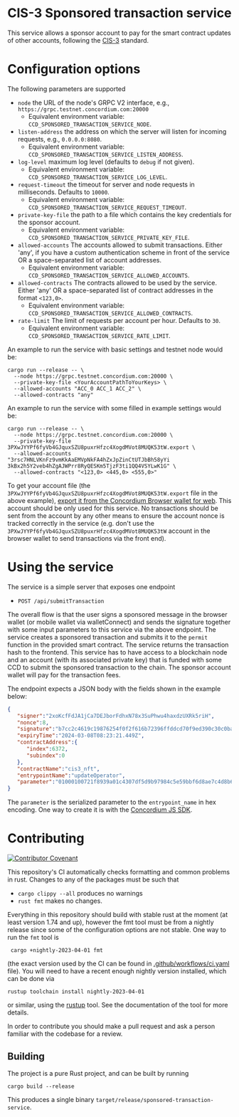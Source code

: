 # CIS-3 Sponsored transaction service

This service allows a sponsor account to pay for the smart contract updates of other accounts, following the [CIS-3](https://proposals.concordium.software/CIS/cis-3.html) standard.

# Configuration options

The following parameters are supported

- `node` the URL of the node's GRPC V2 interface, e.g., `https://grpc.testnet.concordium.com:20000`
  - Equivalent environment variable: `CCD_SPONSORED_TRANSACTION_SERVICE_NODE`.
- `listen-address` the address on which the server will listen for incoming requests, e.g., `0.0.0.0:8080`.
  - Equivalent environment variable: `CCD_SPONSORED_TRANSACTION_SERVICE_LISTEN_ADDRESS`.
- `log-level` maximum log level (defaults to `debug` if not given).
  - Equivalent environment variable: `CCD_SPONSORED_TRANSACTION_SERVICE_LOG_LEVEL`.
- `request-timeout` the timeout for server and node requests in milliseconds. Defaults to `10000`.
  - Equivalent environment variable: `CCD_SPONSORED_TRANSACTION_SERVICE_REQUEST_TIMEOUT`.
- `private-key-file` the path to a file which contains the key credentials for the sponsor account.
  - Equivalent environment variable: `CCD_SPONSORED_TRANSACTION_SERVICE_PRIVATE_KEY_FILE`.
- `allowed-accounts` The accounts allowed to submit transactions. Either 'any', if you have a custom authentication scheme in front of the service OR a space-separated list of account addresses.
  - Equivalent environment variable: `CCD_SPONSORED_TRANSACTION_SERVICE_ALLOWED_ACCOUNTS`.
- `allowed-contracts` The contracts allowed to be used by the service. Either 'any' OR a space-separated list of contract addresses in the format `<123,0>`.
  - Equivalent environment variable: `CCD_SPONSORED_TRANSACTION_SERVICE_ALLOWED_CONTRACTS`.
- `rate-limit` The limit of requests per account per hour. Defaults to `30`.
  - Equivalent environment variable: `CCD_SPONSORED_TRANSACTION_SERVICE_RATE_LIMIT`.

An example to run the service with basic settings and testnet node would be:

```shell
cargo run --release -- \
  --node https://grpc.testnet.concordium.com:20000 \
  --private-key-file <YourAccountPathToYourKeys> \
  --allowed-accounts "ACC_0 ACC_1 ACC_2" \
  --allowed-contracts "any"

```

An example to run the service with some filled in example settings would be:

```shell
cargo run --release -- \
  --node https://grpc.testnet.concordium.com:20000 \
  --private-key-file 3PXwJYYPf6fyVb4GJquxSZU8puxrHfzc4XogdMVot8MUQK53tW.export \
  --allowed-accounts "3rsc7HNLVKnFz9vmKkAaEMVpNkFA4hZxJpZinCtUTJbBh58yYi 3kBx2h5Y2veb4hZgAJWPrr8RyQESKm5TjzF3ti1QQ4VSYLwK1G" \
  --allowed-contracts "<123,0> <445,0> <555,0>"
```

To get your account file (the `3PXwJYYPf6fyVb4GJquxSZU8puxrHfzc4XogdMVot8MUQK53tW.export` file in the above example), [export it from the Concordium Browser wallet for web](https://developer.concordium.software/en/mainnet/net/guides/export-key.html).
This account should be only used for this service. No transactions should be sent from the account by any other means to ensure the account nonce is tracked 
correctly in the service (e.g. don't use the `3PXwJYYPf6fyVb4GJquxSZU8puxrHfzc4XogdMVot8MUQK53tW` account in the browser wallet to send transactions via the front end).

# Using the service 

The service is a simple server that exposes one endpoint

 - `POST /api/submitTransaction`

The overall flow is that the user signs a sponsored message in the browser wallet (or mobile wallet via walletConnect) and sends the signature together with some input parameters to this service via the above endpoint.
The service creates a sponsored transaction and submits it to the `permit` function in the provided smart contract. 
The service returns the transaction hash to the frontend.
This service has to have access to a blockchain node and an account (with its associated private key) that is funded with some CCD to submit the sponsored transaction to the chain.
The sponsor account wallet will pay for the transaction fees.

The endpoint expects a JSON body with the fields shown in the example below:

``` json
{
   "signer":"2xoKcfFdJA1jCa7DEJborFdhxN78x3SuPhwu4haxdzUXRk5riH",
   "nonce":8,
   "signature":"b7cc2c4619c19876254f0f2f616b72396ffddcd70f9ed390c30c0ba76767cde31200152c1215c0c377de03e78efe467e017f59b542fec131a8cc53f94e28c70d",
   "expiryTime":"2024-03-08T08:23:21.449Z",
   "contractAddress":{
      "index":6372,
      "subindex":0
   },
   "contractName":"cis3_nft",
   "entrypointName":"updateOperator",
   "parameter":"01000100721f8939a01c4307df5d9b97984c5e59bbf6d8ae7c4d8b62085117f46f15947e"
}
```

The `parameter` is the serialized parameter to the `entrypoint_name` in hex encoding. One way to create it is with the [Concordium JS SDK](https://developer.concordium.software/concordium-node-sdk-js/functions/schema.serializeTypeValue.html).

# Contributing

[![Contributor Covenant](https://img.shields.io/badge/Contributor%20Covenant-2.0-4baaaa.svg)](https://github.com/Concordium/.github/blob/main/.github/CODE_OF_CONDUCT.md)

This repository's CI automatically checks formatting and common problems in rust.
Changes to any of the packages must be such that
- `cargo clippy --all` produces no warnings
- `rust fmt` makes no changes.

Everything in this repository should build with stable rust at the moment (at least version 1.74 and up), however the fmt tool must be from a nightly release since some of the configuration options are not stable. One way to run the `fmt` tool is

```shell
 cargo +nightly-2023-04-01 fmt
```

(the exact version used by the CI can be found in [.github/workflows/ci.yaml](https://github.com/Concordium/concordium-misc-tools/blob/main/.github/workflows/ci.yaml) file).
You will need to have a recent enough nightly version installed, which can be done via

```shell
rustup toolchain install nightly-2023-04-01
```

or similar, using the [rustup](https://rustup.rs/) tool. See the documentation of the tool for more details.

In order to contribute you should make a pull request and ask a person familiar with the codebase for a review.

## Building

The project is a pure Rust project, and can be built by running

```shell
cargo build --release
```

This produces a single binary `target/release/sponsored-transaction-service`.


